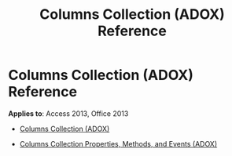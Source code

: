 ﻿---
title: Columns Collection (ADOX) Reference
TOCTitle: Columns Collection (ADOX)
ms:assetid: 0ae90fa1-09ed-4d6e-b573-8dc83d000551
ms:mtpsurl: https://msdn.microsoft.com/library/JJ248841(v=office.15)
ms:contentKeyID: 48543165
ms.date: 09/18/2015
mtps_version: v=office.15
---

# Columns Collection (ADOX) Reference


**Applies to**: Access 2013, Office 2013



  - [Columns Collection (ADOX)](columns-collection-adox.md)

  - [Columns Collection Properties, Methods, and Events (ADOX)](columns-collection-properties-methods-and-events-adox.md)

